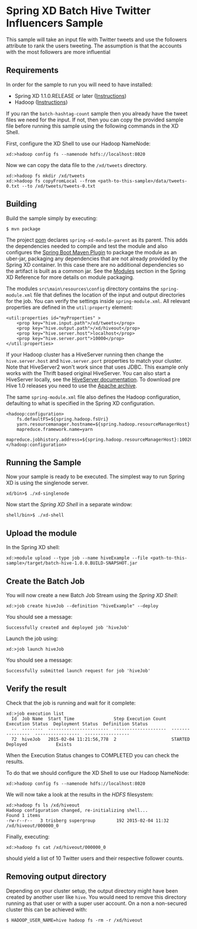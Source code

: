 Spring XD Batch Hive Twitter Influencers Sample
===============================================

This sample will take an input file with Twitter tweets and use the followers attribute to rank the users tweeting. The assumption is that the accounts with the most followers are more influential


## Requirements

In order for the sample to run you will need to have installed:

* Spring XD 1.1.0.RELEASE or later ([Instructions](https://github.com/SpringSource/spring-xd/wiki/Getting-Started))
* Hadoop ([Instructions](https://github.com/SpringSource/spring-xd/wiki/Hadoop-Installation))

If you ran the `batch-hashtag-count` sample then you already have the tweet files we need for the input. If not, then you can copy the provided sample file before running this sample using the following commands in the XD Shell.

First, configure the XD Shell to use our Hadoop NameNode:

	xd:>hadoop config fs --namenode hdfs://localhost:8020
	
Now we can copy the data file to the `/xd/tweets` directory.

    xd:>hadoop fs mkdir /xd/tweets
    xd:>hadoop fs copyFromLocal --from <path-to-this-sample>/data/tweets-0.txt --to /xd/tweets/tweets-0.txt


## Building

Build the sample simply by executing:

	$ mvn package

The project [pom][] declares `spring-xd-module-parent` as its parent. This adds the dependencies needed to compile and test the module and also configures the [Spring Boot Maven Plugin][] to package the module as an uber-jar, packaging any dependencies that are not already provided by the Spring XD container. In this case there are no additional dependencies so the artifact is built as a common jar. See the [Modules][] section in the Spring XD Reference for more details on module packaging.

The modules `src\main\resources\config` directory contains the `spring-module.xml` file that defines the location of the input and output directories for the job. You can verify the settings inside `spring-module.xml`.  All relevant properties are defined in the `util:property` element:

    <util:properties id="myProperties" >
        <prop key="hive.input.path">/xd/tweets</prop>
        <prop key="hive.output.path">/xd/hiveout</prop>
        <prop key="hive.server.host">localhost</prop>
        <prop key="hive.server.port">10000</prop>
    </util:properties>

If your Hadoop cluster has a HiveServer running then change the `hive.server.host` and `hive.server.port` properties to match your cluster. Note that HiveServer2 won't work since that uses JDBC. This example only works with the Thrift based original HiveServer. You can also start a HiveServer locally, see the [HiveServer documentation](https://cwiki.apache.org/confluence/display/Hive/HiveServer). To download pre Hive 1.0 releases you need to use the [Apache archive](http://archive.apache.org/dist/hive/).

The same `spring-module.xml` file also defines the Hadoop configuration, defaulting to what is specified in the Spring XD configuration.

    <hadoop:configuration>
        fs.defaultFS=${spring.hadoop.fsUri}
        yarn.resourcemanager.hostname=${spring.hadoop.resourceManagerHost}
        mapreduce.framework.name=yarn
        mapreduce.jobhistory.address=${spring.hadoop.resourceManagerHost}:10020
    </hadoop:configuration>


## Running the Sample

Now your sample is ready to be executed.  The simplest way to run Spring XD is using the singlenode server.

	xd/bin>$ ./xd-singlenode

Now start the *Spring XD Shell* in a separate window:

	shell/bin>$ ./xd-shell

## Upload the module 

In the Spring XD shell:

    xd:>module upload --type job --name hiveExample --file <path-to-this-sample>/target/batch-hive-1.0.0.BUILD-SNAPSHOT.jar


## Create the Batch Job

You will now create a new Batch Job Stream using the *Spring XD Shell*:

	xd:>job create hiveJob --definition "hiveExample" --deploy

You should see a message:

	Successfully created and deployed job 'hiveJob'

Launch the job using:

	xd:>job launch hiveJob

You should see a message:

	Successfully submitted launch request for job 'hiveJob'


## Verify the result

Check that the job is running and wait for it complete:

    xd:>job execution list
      Id  Job Name  Start Time               Step Execution Count  Execution Status  Deployment Status  Definition Status
      --  --------  -----------------------  --------------------  ----------------  -----------------  -----------------
      72  hiveJob   2015-02-04 11:21:56,778  2                     STARTED           Deployed           Exists

When the Execution Status changes to COMPLETED you can check the results.

To do that we should configure the XD Shell to use our Hadoop NameNode:

	xd:>hadoop config fs --namenode hdfs://localhost:8020
	
We will now take a look at the results in the *HDFS* filesystem:
	
	xd:>hadoop fs ls /xd/hiveout
    Hadoop configuration changed, re-initializing shell...
    Found 1 items
    -rw-r--r--   3 trisberg supergroup        192 2015-02-04 11:32 /xd/hiveout/000000_0

Finally, executing:

	xd:>hadoop fs cat /xd/hiveout/000000_0

should yield a list of 10 Twitter users and their respective follower counts.

## Removing output directory

Depending on your cluster setup, the output directory might have been created by another user like `hive`. You would need to
remove this directory running as that user or with a super user account. On a non a non-secured cluster this can be achieved
with:

    $ HADOOP_USER_NAME=hive hadoop fs -rm -r /xd/hiveout

[pom]: https://github.com/spring-projects/spring-xd-samples/blob/master/batch-hive/pom.xml
[Spring Boot Maven Plugin]: http://docs.spring.io/spring-boot/docs/current/reference/html/build-tool-plugins-maven-plugin.html
[Modules]: http://docs.spring.io/spring-xd/docs/current/reference/html/#modules
